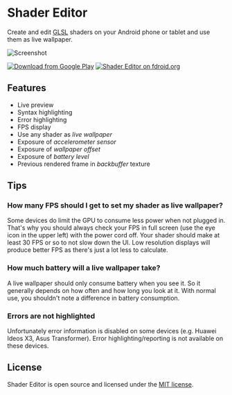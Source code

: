 Shader Editor
=============

Create and edit [GLSL](https://en.wikipedia.org/wiki/GLSL) shaders on
your Android phone or tablet and use them as live wallpaper.

![Screenshot](http://markusfisch.github.io/ShaderEditor/screenshot.png)

[![Download from Google Play](http://developer.android.com/images/brand/en_generic_rgb_wo_45.png)](https://play.google.com/store/apps/details?id=de.markusfisch.android.shadereditor)
[![Shader Editor on fdroid.org](https://f-droid.org/wiki/images/0/0f/F-Droid-button_smaller.png)](https://f-droid.org/repository/browse/?fdfilter=Shader+Editor&fdid=de.markusfisch.android.shadereditor)

Features
--------

* Live preview
* Syntax highlighting
* Error highlighting
* FPS display
* Use any shader as _live wallpaper_
* Exposure of _accelerometer sensor_
* Exposure of _wallpaper offset_
* Exposure of _battery level_
* Previous rendered frame in _backbuffer_ texture

Tips
----

### How many FPS should I get to set my shader as live wallpaper?

Some devices do limit the GPU to consume less power when not plugged in.
That's why you should always check your FPS in full screen (use the eye
icon in the upper left) with the power cord off. Your shader should make
at least 30 FPS or so to not slow down the UI. Low resolution displays
will produce better FPS as there's just a lot less to calculate.

### How much battery will a live wallpaper take?

A live wallpaper should only consume battery when you see it. So it
generally depends on how often and how long you look at it. With normal
use, you shouldn't note a difference in battery consumption.

### Errors are not highlighted

Unfortunately error information is disabled on some devices (e.g. Huawei
Ideos X3, Asus Transformer). Error highlighting/reporting is not available
on these devices.

License
-------

Shader Editor is open source and licensed under the
[MIT license](http://www.opensource.org/licenses/mit-license.php).
